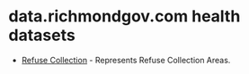 # data.richmondgov.com health datasets
* [Refuse Collection](https://data.richmondgov.com/d/tnpy-mt5v) - Represents Refuse Collection Areas.